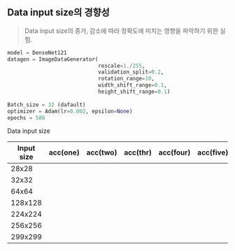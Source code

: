 ## Data input size의 경향성
> Data input size의 증가, 감소에 따라 정확도에 미치는 영향을 파악하기 위한 실험.

```python
model = DenseNet121
datagen = ImageDataGenerator(
                             rescale=1./255, 
                             validation_split=0.2,
                             rotation_range=10,
                             width_shift_range=0.1,
                             height_shift_range=0.1)
                             
Batch_size = 32 (dafault)
optimizer = Adam(lr=0.002, epsilon=None)
epochs = 500
```

Data input size

| Input size | acc(one) | acc(two) | acc(thr) | acc(four) | acc(five) | Avg  |
| ---------- | -------- | -------- | -------- | --------- | --------- | ---- |
| 28x28      |          |          |          |           |           |      |
| 32x32      |          |          |          |           |           |      |
| 64x64      |          |          |          |           |           |      |
| 128x128    |          |          |          |           |           |      |
| 224x224    |          |          |          |           |           |      |
| 256x256    |          |          |          |           |           |      |
| 299x299    |          |          |          |           |           |      |

